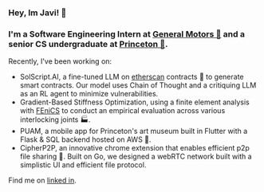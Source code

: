 ### Hey, Im Javi! 👋

### I'm a Software Engineering Intern at [General Motors 🚗](https://www.gm.com/) and a senior CS undergraduate at [Princeton 🐯](https://www.princeton.edu/).

Recently, I've been working on:
* SolScript.AI, a fine-tuned LLM on [etherscan](https://etherscan.io/) contracts 🦄 to generate smart contracts. Our model uses Chain of Thought and a critiquing LLM as an RL agent to minimize vulnerabilities.
* Gradient-Based Stiffness Optimization, using a finite element analysis with [FEniCS](https://fenicsproject.org/) to conduct an empirical evaluation across various interlocking joints 🏭.
* PUAM, a mobile app for Princeton's art museum built in Flutter with a Flask & SQL backend hosted on AWS 📱.
* CipherP2P, an innovative chrome extension that enables efficient p2p file sharing 📁. Built on Go, we designed a webRTC network built with a simplistic UI and efficient file protocol.


Find me on <a href="https://www.linkedin.com/in/javierlinero/)">linked in</a>.
